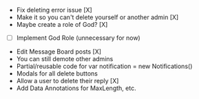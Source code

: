 - Fix deleting error issue [X]
- Make it so you can't delete yourself or another admin [X]
- Maybe create a role of God? [X]
- [ ] Implement God Role (unnecessary for now)
- Edit Message Board posts [X]
- You can still demote other admins
- Partial/reusable code for var notification = new Notifications()
- Modals for all delete buttons
- Allow a user to delete their reply [X]
- Add Data Annotations for MaxLength, etc.